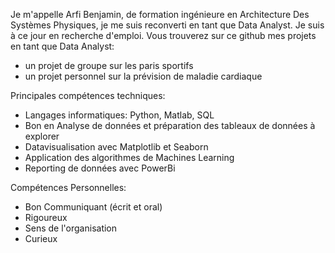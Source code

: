 Je m'appelle Arfi Benjamin, de formation ingénieure en Architecture Des Systèmes Physiques, je me suis reconverti en tant que Data Analyst.
Je suis à ce jour en recherche d'emploi.
Vous trouverez sur ce github mes projets en tant que Data Analyst:
- un projet de groupe sur les paris sportifs
- un projet personnel sur la prévision de maladie cardiaque

Principales compétences techniques:
- Langages informatiques: Python, Matlab, SQL
- Bon en Analyse de données et  préparation des tableaux de données à explorer
- Datavisualisation avec Matplotlib et Seaborn
- Application des algorithmes de Machines Learning
- Reporting de données avec PowerBi

Compétences Personnelles:
- Bon Communiquant (écrit et oral)
- Rigoureux
- Sens de l'organisation
- Curieux
